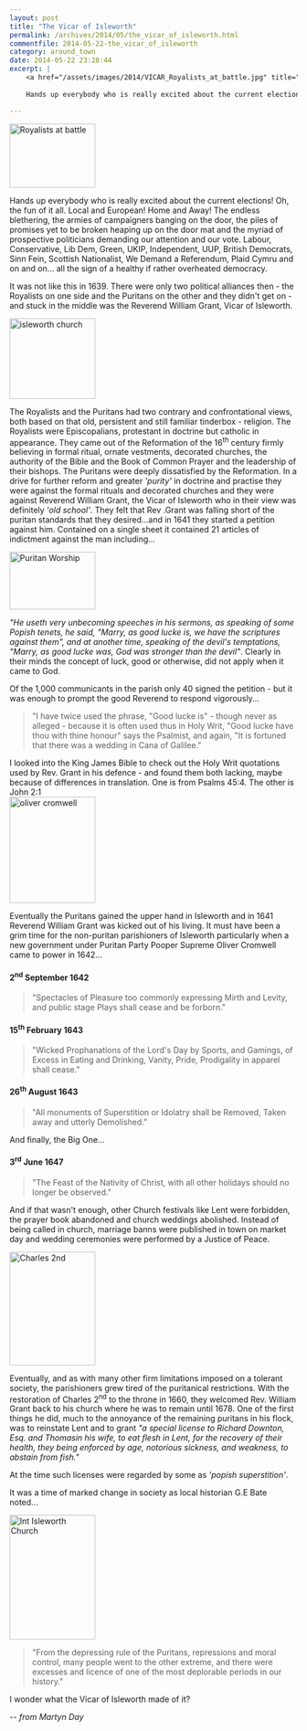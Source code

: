 ```yaml
---
layout: post
title: "The Vicar of Isleworth"
permalink: /archives/2014/05/the_vicar_of_isleworth.html
commentfile: 2014-05-22-the_vicar_of_isleworth
category: around_town
date: 2014-05-22 23:28:44
excerpt: |
    <a href="/assets/images/2014/VICAR_Royalists_at_battle.jpg" title="See larger version of - Royalists at battle"><img src="/assets/images/2014/VICAR_Royalists_at_battle_thumb.jpg" width="150" height="112" alt="Royalists at battle" class="photo right" /></a>
    
    Hands up everybody who is really excited about the current elections! Oh, the fun of it all. Local and European! Home and Away! The endless blethering,  the armies of campaigners banging on the door, the piles of promises yet to be broken heaping up on the door mat and the myriad of prospective politicians demanding our attention and our vote. Labour, Conservative, Lib Dem, Green, UKIP, Independent, UUP, British Democrats, Sinn Fein, Scottish Nationalist, We Demand a Referendum, Plaid Cymru and on and on... all the sign of a healthy if rather overheated democracy.

---
```


<a href="/assets/images/2014/VICAR_Royalists_at_battle.jpg" title="See larger version of - Royalists at battle"><img src="/assets/images/2014/VICAR_Royalists_at_battle_thumb.jpg" width="150" height="112" alt="Royalists at battle" class="photo right" /></a>

Hands up everybody who is really excited about the current elections! Oh, the fun of it all. Local and European! Home and Away! The endless blethering, the armies of campaigners banging on the door, the piles of promises yet to be broken heaping up on the door mat and the myriad of prospective politicians demanding our attention and our vote. Labour, Conservative, Lib Dem, Green, UKIP, Independent, UUP, British Democrats, Sinn Fein, Scottish Nationalist, We Demand a Referendum, Plaid Cymru and on and on... all the sign of a healthy if rather overheated democracy.

It was not like this in 1639. There were only two political alliances then - the Royalists on one side and the Puritans on the other and they didn't get on - and stuck in the middle was the Reverend William Grant, Vicar of Isleworth.

<a href="/assets/images/2014/VICAR_isleworth_church.jpg" title="See larger version of - isleworth church"><img src="/assets/images/2014/VICAR_isleworth_church_thumb.jpg" width="150" height="141" alt="isleworth church" class="photo right" /></a>

The Royalists and the Puritans had two contrary and confrontational views, both based on that old, persistent and still familiar tinderbox - religion. The Royalists were Episcopalians, protestant in doctrine but catholic in appearance. They came out of the Reformation of the 16<sup>th</sup> century firmly believing in formal ritual, ornate vestments, decorated churches, the authority of the Bible and the Book of Common Prayer and the leadership of their bishops. The Puritans were deeply dissatisfied by the Reformation. In a drive for further reform and greater <em>'purity'</em> in doctrine and practise they were against the formal rituals and decorated churches and they were against Reverend William Grant, the Vicar of Isleworth who in their view was definitely <em>'old school'</em>. They felt that Rev .Grant was falling short of the puritan standards that they desired...and in 1641 they started a petition against him. Contained on a single sheet it contained 21 articles of indictment against the man including...

<a href="/assets/images/2014/VICAR_Puritan_Worship.jpg" title="See larger version of - Puritan Worship"><img src="/assets/images/2014/VICAR_Puritan_Worship_thumb.jpg" width="150" height="101" alt="Puritan Worship" class="photo right" /></a>

<em>"He useth very unbecoming speeches in his sermons, as speaking of some Popish tenets, he said, "Marry, as good lucke is, we have the scriptures against them", and at another time, speaking of the devil's temptations, "Marry, as good lucke was, God was stronger than the devil"</em>. Clearly in their minds the concept of luck, good or otherwise, did not apply when it came to God.

Of the 1,000 communicants in the parish only 40 signed the petition - but it was enough to prompt the good Reverend to respond vigorously...

> "I have twice used the phrase, "Good lucke is" - though never as alleged - because it is often used thus in Holy Writ, "Good lucke have thou with thine honour" says the Psalmist, and again, "It is fortuned that there was a wedding in Cana of Galilee."

<div markdown="1" class="box">
I looked into the King James Bible to check out the Holy Writ quotations used by Rev. Grant in his defence - and found them both lacking, maybe because of differences in translation. One is from Psalms 45:4. The other is John 2:1

</div>
<a href="/assets/images/2014/VICAR_oliver_cromwell.jpg" title="See larger version of - oliver cromwell"><img src="/assets/images/2014/VICAR_oliver_cromwell_thumb.jpg" width="150" height="186" alt="oliver cromwell" class="photo right" /></a>

Eventually the Puritans gained the upper hand in Isleworth and in 1641 Reverend William Grant was kicked out of his living. It must have been a grim time for the non-puritan parishioners of Isleworth particularly when a new government under Puritan Party Pooper Supreme Oliver Cromwell came to power in 1642...

#### 2<sup>nd</sup> September 1642

> "Spectacles of Pleasure too commonly expressing Mirth and Levity, and public stage Plays shall cease and be forborn."

#### 15<sup>th</sup> February 1643

> "Wicked Prophanations of the Lord's Day by Sports, and Gamings, of Excess in Eating and Drinking, Vanity, Pride, Prodigality in apparel shall cease."

#### 26<sup>th</sup> August 1643

> "All monuments of Superstition or Idolatry shall be Removed, Taken away and utterly Demolished."

And finally, the Big One...

#### 3<sup>rd</sup> June 1647

> "The Feast of the Nativity of Christ, with all other holidays should no longer be observed."

And if that wasn't enough, other Church festivals like Lent were forbidden, the prayer book abandoned and church weddings abolished. Instead of being called in church, marriage banns were published in town on market day and wedding ceremonies were performed by a Justice of Peace.

<a href="/assets/images/2014/VICAR_Charles_2nd.jpg" title="See larger version of - Charles 2nd"><img src="/assets/images/2014/VICAR_Charles_2nd_thumb.jpg" width="150" height="199" alt="Charles 2nd" class="photo right" /></a>

Eventually, and as with many other firm limitations imposed on a tolerant society, the parishioners grew tired of the puritanical restrictions. With the restoration of Charles 2<sup>nd</sup> to the throne in 1660, they welcomed Rev. William Grant back to his church where he was to remain until 1678. One of the first things he did, much to the annoyance of the remaining puritans in his flock, was to reinstate Lent and to grant <em>"a special license to Richard Downton, Esq. and Thomasin his wife, to eat flesh in Lent, for the recovery of their health, they being enforced by age, notorious sickness, and weakness, to abstain from fish."</em>

At the time such licenses were regarded by some as <em>'popish superstition'</em>.

It was a time of marked change in society as local historian G.E Bate noted...

<a href="/assets/images/2014/VICAR_Int_Isleworth_Church.JPG" title="See larger version of - Int Isleworth Church"><img src="/assets/images/2014/VICAR_Int_Isleworth_Church_thumb.JPG" width="150" height="218" alt="Int Isleworth Church" class="photo right" /></a>

> "From the depressing rule of the Puritans, repressions and moral control, many people went to the other extreme, and there were excesses and licence of one of the most deplorable periods in our history."

I wonder what the Vicar of Isleworth made of it?

<cite>-- from Martyn Day</cite>

